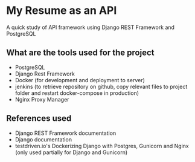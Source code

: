 # My Resume as an API

A quick study of API framework using Django REST Framework and PostgreSQL

## What are the tools used for the project
* PostgreSQL
* Django Rest Framework
* Docker (for development and deployment to server)
* jenkins (to retrieve repository on github, copy relevant files to project folder and restart docker-compose in production)
* Nginx Proxy Manager

## References used
* Django REST Framework documentation
* Django documentation
* testdriven.io's Dockerizing Django with Postgres, Gunicorn and Nginx (only used partially for Django and Gunicorn)